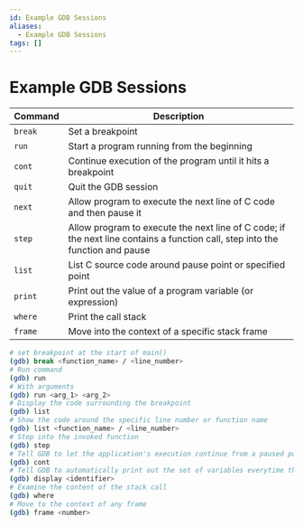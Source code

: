 ```yaml
---
id: Example GDB Sessions
aliases:
  - Example GDB Sessions
tags: []
---
```


# Example GDB Sessions

| Command | Description                                                                                                                   |
| ------- | ----------------------------------------------------------------------------------------------------------------------------- |
| `break` | Set a breakpoint                                                                                                              |
| `run`   | Start a program running from the beginning                                                                                    |
| `cont`  | Continue execution of the program until it hits a breakpoint                                                                  |
| `quit`  | Quit the GDB session                                                                                                          |
| `next`  | Allow program to execute the next line of C code and then pause it                                                            |
| `step`  | Allow program to execute the next line of C code; if the next line contains a function call, step into the function and pause |
| `list`  | List C source code around pause point or specified point                                                                      |
| `print` | Print out the value of a program variable (or expression)                                                                     |
| `where` | Print the call stack                                                                                                          |
| `frame` | Move into the context of a specific stack frame                                                                               |

```bash
# set breakpoint at the start of main()
(gdb) break <function_name> / <line_number>
# Run command
(gdb) run
# With arguments
(gdb) run <arg_1> <arg_2>
# Display the code surrounding the breakpoint
(gdb) list
# Show the code around the specific line number or function name
(gdb) list <function_name> / <line_number>
# Step into the invoked function
(gdb) step
# Tell GDB to let the application's execution continue from a paused point
(gdb) cont
# Tell GDB to automatically print out the set of variables everytime the breakpoint is hit
(gdb) display <identifier>
# Examine the content of the stack call
(gdb) where
# Move to the context of any frame
(gdb) frame <number>
```
